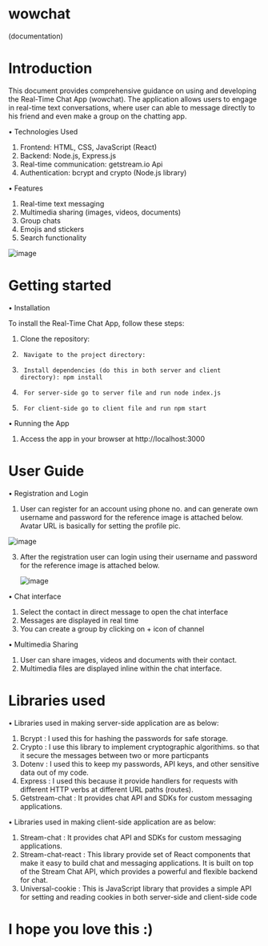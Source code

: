 # wowchat
(documentation)



# Introduction 

   This document provides comprehensive guidance on using and developing the Real-Time Chat App (wowchat).
   The application allows users to engage in real-time text conversations, where user can able to message directly to his friend and even make a group on the chatting app.

     
 •	Technologies Used
 1. Frontend: HTML, CSS, JavaScript (React)
 2. Backend: Node.js, Express.js
 3.	Real-time communication: getstream.io Api
 4.	Authentication: bcrypt and crypto (Node.js library)

• Features
1. Real-time text messaging
2. Multimedia sharing (images, videos, documents)
3. Group chats
4. Emojis and stickers
5. Search functionality

![image](https://github.com/ashwaniraj0813/wowchat/assets/122291624/2bfb364d-2306-4256-91d8-604e0dccec30)


   

# Getting started

• Installation

To install the Real-Time Chat App, follow these steps:
1.	Clone the repository:
2.		Navigate to the project directory:
3.		Install dependencies (do this in both server and client directory): npm install
4.		For server-side go to server file and run node index.js
5.		For client-side go to client file and run npm start


•	Running the App

1. Access the app in your browser at http://localhost:3000





# User Guide 

• Registration and Login

1.	User can register for an account using phone no. and can generate own username and password for the reference image is attached below. Avatar URL is basically for setting the profile pic.
   
   ![image](https://github.com/ashwaniraj0813/Ashwani-Raj/assets/122291624/bc8604da-94d4-4033-abd5-23585b2116a2)

3. After the registration user can login using their username and password for the reference image is attached below.
   
   ![image](https://github.com/ashwaniraj0813/Ashwani-Raj/assets/122291624/f05b20a1-21a3-4795-a09c-03d5426fb8bf)


• Chat interface
1.	Select the contact in direct message to open the chat interface
2.	Messages are displayed in real time
3. You can create a group by clicking on + icon of channel 


•	Multimedia Sharing
1. User can share images, videos and documents with their contact.
2. Multimedia files are displayed inline within the chat interface.

# Libraries used

• Libraries used in making server-side application are as below:
1. Bcrypt : I used this for hashing the passwords for safe storage.
2. Crypto : I use this library to implement cryptographic algorithims. so that it secure the messages between two or more particpants
3. Dotenv : I used this to keep my passwords, API keys, and other sensitive data out of my code.
4. Express : I used this because it provide handlers for requests with different HTTP verbs at different URL paths (routes).
5. Getstream-chat : It provides chat API and SDKs for custom messaging applications.

• Libraries used in making client-side application are as below:
1. Stream-chat : It provides chat API and SDKs for custom messaging applications.
2. Stream-chat-react : This library provide set of  React components that make it easy to build chat and messaging applications. It is built on top of the Stream Chat API, which provides a powerful and flexible backend for chat.
3. Universal-cookie : This is JavaScript library that provides a simple API for setting and reading cookies in both server-side and client-side code




# I hope you love this :)








